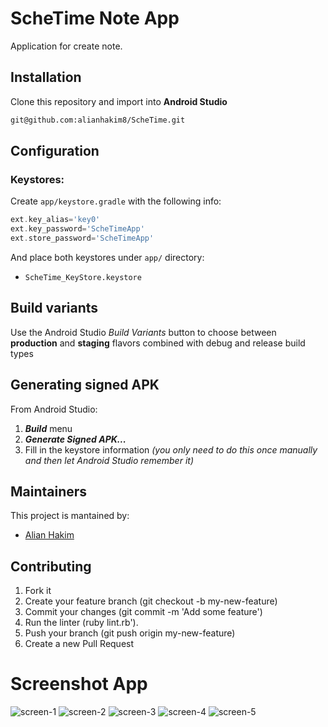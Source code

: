 # ScheTime Note App

Application for create note.

## Installation
Clone this repository and import into **Android Studio**
```bash
git@github.com:alianhakim8/ScheTime.git
```

## Configuration
### Keystores:
Create `app/keystore.gradle` with the following info:
```gradle
ext.key_alias='key0'
ext.key_password='ScheTimeApp'
ext.store_password='ScheTimeApp'
```
And place both keystores under `app/` directory:
- `ScheTime_KeyStore.keystore`

## Build variants
Use the Android Studio *Build Variants* button to choose between **production** and **staging** flavors combined with debug and release build types


## Generating signed APK
From Android Studio:
1. ***Build*** menu
2. ***Generate Signed APK...***
3. Fill in the keystore information *(you only need to do this once manually and then let Android Studio remember it)*

## Maintainers
This project is mantained by:
* [Alian Hakim](http://github.com/alianhakim)


## Contributing

1. Fork it
2. Create your feature branch (git checkout -b my-new-feature)
3. Commit your changes (git commit -m 'Add some feature')
4. Run the linter (ruby lint.rb').
5. Push your branch (git push origin my-new-feature)
6. Create a new Pull Request

# Screenshot App
![screen-1](https://user-images.githubusercontent.com/51102459/146638397-18105475-3932-4fe2-b477-0e7322449543.jpg)
![screen-2](https://user-images.githubusercontent.com/51102459/146638399-0d2b2562-f75a-4436-9b77-8499e62f732a.jpg)
![screen-3](https://user-images.githubusercontent.com/51102459/146638401-249ddb9f-5b92-4c12-8fdf-f9bf896e5c5b.jpg)
![screen-4](https://user-images.githubusercontent.com/51102459/146638402-12715be1-17d7-47d8-afd0-1987361603e5.jpg)
![screen-5](https://user-images.githubusercontent.com/51102459/146638405-289c0916-6698-4f36-b164-4aa184c49e25.jpg)
